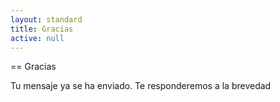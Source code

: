 ```yaml
---
layout: standard
title: Gracias
active: null
---
```


== Gracias

Tu mensaje ya se ha enviado. Te responderemos a la brevedad
